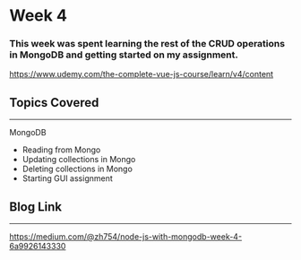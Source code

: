 # Week 4
### This week was spent learning the rest of the CRUD operations in MongoDB and getting started on my assignment.

https://www.udemy.com/the-complete-vue-js-course/learn/v4/content


## Topics Covered 
---
MongoDB
- Reading from Mongo
- Updating collections in Mongo
- Deleting collections in Mongo
- Starting GUI assignment


## Blog Link
---
https://medium.com/@zh754/node-js-with-mongodb-week-4-6a9926143330
